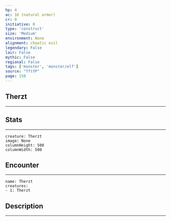 ```yaml
---
hp: 4
ac: 16 (natural armor)
cr: 0
initiative: 0
type: 'construct'    
size: 'Medium'
environment: None
alignment: chaotic evil
legendary: False
lair: False
mythic: False
regional: False
tags: ['monster', 'monster/elf']
source: "TftYP"
page: 158
---
```


## Therzt
---



## Stats
---

```statblock
creature: Therzt
image: None
columnHeight: 500
columnWidth: 500
```

## Encounter
---

```encounter-table
name: Therzt
creatures:
- 1: Therzt
```

## Description
---




